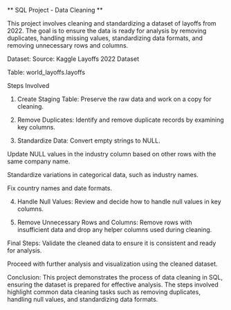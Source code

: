 ** SQL Project - Data Cleaning **

This project involves cleaning and standardizing a dataset of layoffs from 2022. The goal is to ensure the data is ready for analysis by removing duplicates, handling missing values, standardizing data formats, and removing unnecessary rows and columns.

Dataset:
Source: Kaggle Layoffs 2022 Dataset

Table: world_layoffs.layoffs

Steps Involved
1. Create Staging Table:
Preserve the raw data and work on a copy for cleaning.

2. Remove Duplicates:
Identify and remove duplicate records by examining key columns.

3. Standardize Data:
Convert empty strings to NULL.

Update NULL values in the industry column based on other rows with the same company name.

Standardize variations in categorical data, such as industry names.

Fix country names and date formats.

4. Handle Null Values:
Review and decide how to handle null values in key columns.

5. Remove Unnecessary Rows and Columns:
Remove rows with insufficient data and drop any helper columns used during cleaning.

Final Steps:
Validate the cleaned data to ensure it is consistent and ready for analysis.

Proceed with further analysis and visualization using the cleaned dataset.

Conclusion:
This project demonstrates the process of data cleaning in SQL, ensuring the dataset is prepared for effective analysis. The steps involved highlight common data cleaning tasks such as removing duplicates, handling null values, and standardizing data formats.

